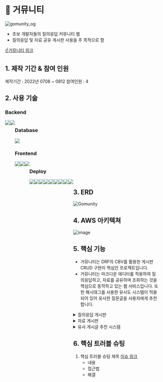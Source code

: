 # 🐢 거뮤니티
![gomunity_og](https://user-images.githubusercontent.com/97969957/185279549-76daa3f9-50dc-4eb7-b412-2f9faec1c2b3.png)  
- 초보 개발자들의 질의응답 커뮤니티 웹  
- 질의응답 및 자료 공유 게시판 사용을 주 목적으로 함  
  
[☝거뮤니티 링크](https://gomunity.shop)

## 1. 제작 기간 & 참여 인원

제작기간 : 2022년 0708 ~ 0812
참여인원 : 4

## 2. 사용 기술

### Backend

<div style="display:flex">
    <img src="https://img.shields.io/badge/Python-3776AB?style=for-the-badge&logo=Python&logoColor=white">
    <img src="https://img.shields.io/badge/Django-092E20?style=for-the-badge&logo=Django&logoColor=white">
<div>

### Database

<img src="https://img.shields.io/badge/PostgreSQL-4169E1?style=for-the-badge&logo=PostgreSQL&logoColor=white">

### Frontend

<div style="display:flex">
    <img src="https://img.shields.io/badge/HTML5-e34f26?style=for-the-badge&logo=HTML5&logoColor=white">
    <img src="https://img.shields.io/badge/CSS3-1572B6?style=for-the-badge&logo=CSS3&logoColor=white">
    <img src="https://img.shields.io/badge/Javascript-F7DF1E?style=for-the-badge&logo=JavaScript&logoColor=white">    
<div>

### Deploy

<div style="display:flex">
    <img src="https://img.shields.io/badge/Git-F05032?style=for-the-badge&logo=Git&logoColor=white">
    <img src="https://img.shields.io/badge/Sourcetree-0052CC?style=for-the-badge&logo=Sourcetree&logoColor=white">
    <img src="https://img.shields.io/badge/Github-181717?style=for-the-badge&logo=Github&logoColor=white">
    <img src="https://img.shields.io/badge/Visual Studio Code-007ACC?style=for-the-badge&logo=Visual Studio Code&logoColor=white">    
<div>
<div style="display:flex">
    <img src="https://img.shields.io/badge/Docker-2496ED?style=for-the-badge&logo=Docker&logoColor=white">
    <img src="https://img.shields.io/badge/Amazon EC2-FF9900?style=for-the-badge&logo=Amazon EC2&logoColor=white">
    <img src="https://img.shields.io/badge/Amazon S3-569A31?style=for-the-badge&logo=Amazon S3&logoColor=white">
    <img src="https://img.shields.io/badge/Gunicorn-499848?style=for-the-badge&logo=Gunicorn&logoColor=white">
    <img src="https://img.shields.io/badge/NGINX-009639?style=for-the-badge&logo=NGINX&logoColor=white">
<div>

## 3. ERD

![Gomunity](https://user-images.githubusercontent.com/97969957/185282933-80713a8e-cdf6-47c4-ba20-ef985fddf0d0.png)
    
## 4. AWS 아키텍쳐

![image](https://user-images.githubusercontent.com/97969957/185283041-45f4504d-e797-4714-9d7e-058568c20f8d.png)

## 5. 핵심 기능

- 거뮤니티는 DRF의 CBV를 활용한 게시판 CRUD 구현이 핵심인 프로젝트입니다.
- 거뮤니티는 마크다운 에디터를 적용하여 질의응답하고, 자료를 공유하며 조회하는 것을 핵심으로 동작하고 있는 웹 서비스입니다. 또한 해시태그를 사용한 유사도 시스템이 적용되어 있어 유사한 질문글을 사용자에게 추천합니다.

<details>
<summary>질의응답 게시판</summary>
<div markdown="1">

1. 질문글 조회
        
    사용자는 로그인 없이 질문글을 조회할 수 있습니다.

    1. 질문글 목록 조회 [📜코드링크](https://github.com/migdracios/gomunity_be/blob/cdd28297e5ca5c2b9d1293067ae67069c192678c/qna/views.py#L134-L138)
        - 사용자는 질문글의 목록 조회할 수 있습니다.
        - 작성된 게시글의 제목, 작성자, 좋아요수, 댓글수 데이터를 시리얼라이저를 통해 클라이언트에 전달합니다.
    2. 질문글 상세 조회 [📜코드링크](https://github.com/migdracios/gomunity_be/blob/cdd28297e5ca5c2b9d1293067ae67069c192678c/qna/views.py#L38-L41)
        - 사용자는 질문글과 관련된 상세 내용을 조회할 수 있습니다.
        - 작성된 게시글의 제목, 작성자, 작성일, 좋아요수, 댓글 목록, 내용 등을 시리얼라이저를 통해 클라이언트에 전달합니다.
2. 질문글 작성 [📜코드링크](https://github.com/migdracios/gomunity_be/blob/cdd28297e5ca5c2b9d1293067ae67069c192678c/qna/views.py#L43-L57)
    - 사용자는 질문글 작성페이지에서 입력한 데이터를 데이터베이스 레코드로 저장할 수 있습니다.
    - 게시글 작성에 성공하면 성공 메시지를 클라이언트에 전달합니다.
    - 게시글 작성에 실패하면 오류 내용을 메시지로 클라이언트에 전달합니다.
3. 질문글 수정 [📜코드링크](https://github.com/migdracios/gomunity_be/blob/cdd28297e5ca5c2b9d1293067ae67069c192678c/qna/views.py#L59-L74)
    - 사용자는 작성된 질문글을 작성한 사용자로 제한하여 수정할 수 있습니다.
    - 사용자는 작성페이지를 통해서 기존 작성된 내용을 바탕으로 데이터를 수정하여 데이터베이스 레코드를 저장합니다.
4. 질문글 삭제 [📜코드링크](https://github.com/migdracios/gomunity_be/blob/cdd28297e5ca5c2b9d1293067ae67069c192678c/qna/views.py#L76-L80)
    - 사용자는 작성된 질문글을 작성한 사용자로 제한하여 삭제할 수 있습니다.
    - 사용자는 질문글 상세 페이지에서 삭제버튼을 통하여 데이터베이스의 작성글 레코드를 삭제합니다.
5. 질문글 검색 [📜코드링크](https://github.com/migdracios/gomunity_be/blob/cdd28297e5ca5c2b9d1293067ae67069c192678c/qna/views.py#L141-L145)
    - 사용자는 내용을 검색하여 일치하는 데이터 만을 조회할 수 있습니다.
    - DRF 제네릭뷰 서치필터를 사용하여 제목, 작성자, 내용 데이터와 일치하는 레코드를 클라이언트에 전달합니다.

</div>
</details>

<details>
<summary>자료 게시판</summary>
<div markdown="1">

1. 자료 조회 
    1. 자료 목록 조회 [📜코드링크](https://github.com/migdracios/gomunity_be/blob/cdd28297e5ca5c2b9d1293067ae67069c192678c/archive/views.py#L108-L111)
        - 사용자는 자료글의 목록을 조회할 수 있습니다.
        - 작성된 게시글의 제목, 작성자, 좋아요수 데이터를 시리얼라이저를 통해 클라이언트에 전달합니다.
    2. 자료 상세 조회 [📜코드링크](https://github.com/migdracios/gomunity_be/blob/cdd28297e5ca5c2b9d1293067ae67069c192678c/archive/views.py#L20-L23)
        - 사용자는 자료글의 상세 내용을 조회할 수 있습니다.
        - 작성된 게시글의 제목, 작성자, 좋아요수, 댓글, 내용 데이터를 시리얼라이저를 통해 클라이언트에 전달합니다.
2. 자료 작성 [📜코드링크](https://github.com/migdracios/gomunity_be/blob/cdd28297e5ca5c2b9d1293067ae67069c192678c/archive/views.py#L25-L32)
    - 사용자는 자료 작성페이지에서 입력한 데이터를 데이터베이스 레코드로 저장할 수 있습니다.
    - 게시글 작성에 성공하면 성공 메시지를 클라이언트에 전달합니다.
    - 게시글 작성에 실패하면 오류 내용을 메시지로 클라이언트에 전달합니다.
3. 자료 수정 [📜코드링크](https://github.com/migdracios/gomunity_be/blob/cdd28297e5ca5c2b9d1293067ae67069c192678c/archive/views.py#L34-L42)
    - 사용자는 작성된 자료글을 작성한 사용자로 제한하여 수정할 수 있습니다.
    - 사용자는 작성페이지를 통해서 기존 작성된 내용을 바탕으로 데이터를 수정하여 데이터베이스 레코드를 저장합니다.
4. 자료 삭제 [📜코드링크](https://github.com/migdracios/gomunity_be/blob/cdd28297e5ca5c2b9d1293067ae67069c192678c/archive/views.py#L44-L48)
    - 사용자는 작성된 자료글을 작성한 사용자로 제한하여 삭제할 수 있습니다.
    - 사용자는 자료글 상세 페이지에서 삭제버튼을 통하여 데이터베이스의 작성글 레코드를 삭제합니다.
    
</div>
</details>

<details>
<summary>유사 게시글 추천 시스템</summary>
<div markdown="1">



</div>
</details>
    
    

## 6. 핵심 트러블 슈팅

1. 핵심 트러블 슈팅 제목 [이슈 링크]()
    - 내용
    - 접근법
    - 해결
